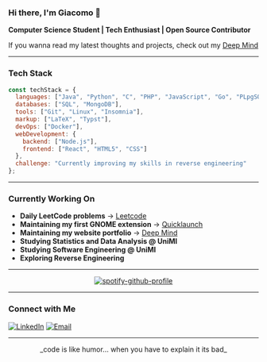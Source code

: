 ### Hi there, I'm Giacomo 👋

**Computer Science Student | Tech Enthusiast | Open Source Contributor**

If you wanna read my latest thoughts and projects, check out my [Deep Mind](https://jacksdeepmind.netlify.app/)

---

### Tech Stack

```javascript
const techStack = {
  languages: ["Java", "Python", "C", "PHP", "JavaScript", "Go", "PLpgSQL"],
  databases: ["SQL", "MongoDB"],
  tools: ["Git", "Linux", "Insomnia"],
  markup: ["LaTeX", "Typst"],
  devOps: ["Docker"],
  webDevelopment: {
    backend: ["Node.js"],
    frontend: ["React", "HTML5", "CSS"]
  },
  challenge: "Currently improving my skills in reverse engineering"
};
```
---

### Currently Working On

- **Daily LeetCode problems** → [Leetcode](https://github.com/comitanigiacomo/leetcode)
- **Maintaining my first GNOME extension** → [Quicklaunch](https://github.com/comitanigiacomo/quicklaunch)
- **Maintaining my website portfolio** → [Deep Mind](https://github.com/comitanigiacomo/deep_mind)
- **Studying Statistics and Data Analysis @ UniMI**
- **Studying Software Engineering @ UniMI**
- **Exploring Reverse Engineering**

---

<p align="center">
  <a href="https://github.com/kittinan/spotify-github-profile">
    <img src="https://spotify-github-profile.kittinanx.com/api/view?uid=31ncqg3yrtjnp65hxdh4gxuzp62q&cover_image=true&theme=default&show_offline=false&background_color=000000&interchange=true&bar_color=1c71d8&bar_color_cover=true" alt="spotify-github-profile" />
  </a>
</p>

---

### Connect with Me

[![LinkedIn](https://img.shields.io/badge/LinkedIn-%230077B5.svg?style=flat&logo=linkedin&logoColor=white)](https://www.linkedin.com/in/giacomo-comitani-249384326)
[![Email](https://img.shields.io/badge/Email-D14836?style=flat&logo=gmail&logoColor=white)](mailto:comitanigiacomo@example.com)

---

<p align="center">
  _code is like humor... when you have to explain it its bad_
</p>

